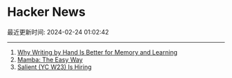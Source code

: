 # Hacker News

最近更新时间: 2024-02-24 01:02:42

--- 
1. [Why Writing by Hand Is Better for Memory and Learning](https://www.scientificamerican.com/article/why-writing-by-hand-is-better-for-memory-and-learning/) 
2. [Mamba: The Easy Way](https://jackcook.com/2024/02/23/mamba.html) 
3. [Salient (YC W23) Is Hiring](https://www.ycombinator.com/companies/salient/jobs/aFIMuS5-founding-engineer) 
